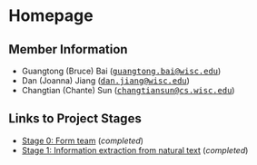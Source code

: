 # Homepage

## Member Information

+ Guangtong (Bruce) Bai (<tt>[guangtong.bai@wisc.edu](mailto:guangtong.bai@wisc.edu)</tt>)
+ Dan (Joanna) Jiang (<tt>[dan.jiang@wisc.edu](mailto:dan.jiang@wisc.edu)</tt>)
+ Changtian (Chante) Sun (<tt>[changtiansun@cs.wisc.edu](mailto:changtiansun@cs.wisc.edu)</tt>)

## Links to Project Stages

+ [Stage 0: Form team]() (*completed*)
+ [Stage 1: Information extraction from natural text](https://gtbai.github.io/CS839-Data-Science/stage1) (*completed*)